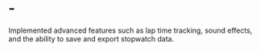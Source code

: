 # -
Implemented advanced features such as lap time tracking, sound effects, and the ability to save and export stopwatch data.
